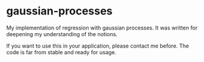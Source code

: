 gaussian-processes
==================

My implementation of regression with gaussian processes. It was written for deepening my understanding of the notions.

If you want to use this in your application, please contact me before. The code is far from stable and ready for usage.
